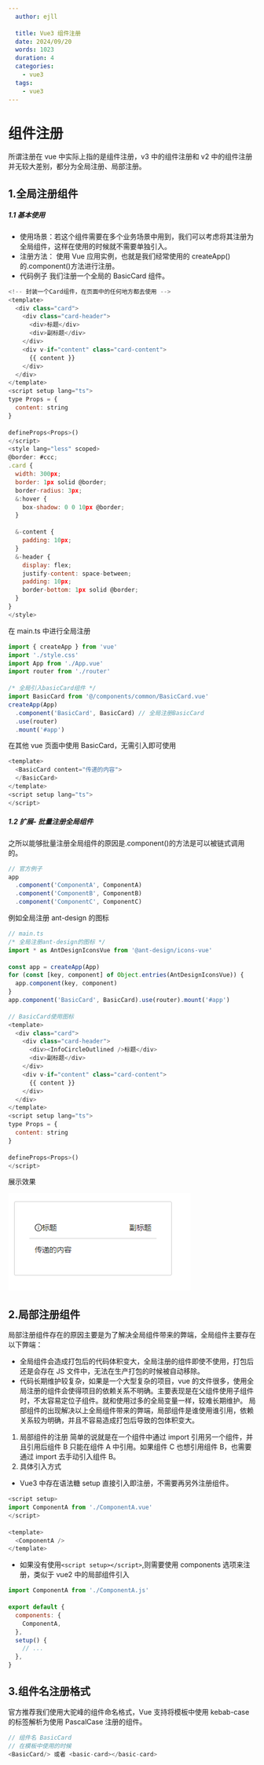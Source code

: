 ```yaml
---
  author: ejll

  title: Vue3 组件注册
  date: 2024/09/20
  words: 1023
  duration: 4
  categories:
    - vue3
  tags:
    - vue3
---
```


<BackTop />

# 组件注册

所谓注册在 vue 中实际上指的是组件注册，v3 中的组件注册和 v2 中的组件注册并无较大差别，都分为全局注册、局部注册。

## 1.全局注册组件

##### 1.1 基本使用

- 使用场景：若这个组件需要在多个业务场景中用到，我们可以考虑将其注册为全局组件，这样在使用的时候就不需要单独引入。
- 注册方法： 使用 Vue 应用实例，也就是我们经常使用的 createApp()的.component()方法进行注册。
- 代码例子
  我们注册一个全局的 BasicCard 组件。

```javascript
<!-- 封装一个Card组件，在页面中的任何地方都去使用 -->
<template>
  <div class="card">
    <div class="card-header">
      <div>标题</div>
      <div>副标题</div>
    </div>
    <div v-if="content" class="card-content">
      {{ content }}
    </div>
  </div>
</template>
<script setup lang="ts">
type Props = {
  content: string
}

defineProps<Props>()
</script>
<style lang="less" scoped>
@border: #ccc;
.card {
  width: 300px;
  border: 1px solid @border;
  border-radius: 3px;
  &:hover {
    box-shadow: 0 0 10px @border;
  }

  &-content {
    padding: 10px;
  }
  &-header {
    display: flex;
    justify-content: space-between;
    padding: 10px;
    border-bottom: 1px solid @border;
  }
}
</style>

```

在 main.ts 中进行全局注册

```javascript
import { createApp } from 'vue'
import './style.css'
import App from './App.vue'
import router from './router'

/* 全局引入basicCard组件 */
import BasicCard from '@/components/common/BasicCard.vue'
createApp(App)
  .component('BasicCard', BasicCard) // 全局注册BasicCard
  .use(router)
  .mount('#app')
```

在其他 vue 页面中使用 BasicCard，无需引入即可使用

```javascript
<template>
  <BasicCard content="传递的内容">
  </BasicCard>
</template>
<script setup lang="ts">
</script>
```

##### 1.2 扩展- 批量注册全局组件

之所以能够批量注册全局组件的原因是.component()的方法是可以被链式调用的。

```javascript
// 官方例子
app
  .component('ComponentA', ComponentA)
  .component('ComponentB', ComponentB)
  .component('ComponentC', ComponentC)
```

例如全局注册 ant-design 的图标

```javascript
// main.ts
/* 全局注册ant-design的图标 */
import * as AntDesignIconsVue from '@ant-design/icons-vue'

const app = createApp(App)
for (const [key, component] of Object.entries(AntDesignIconsVue)) {
  app.component(key, component)
}
app.component('BasicCard', BasicCard).use(router).mount('#app')

// BasicCard使用图标
<template>
  <div class="card">
    <div class="card-header">
      <div><InfoCircleOutlined />标题</div>
      <div>副标题</div>
    </div>
    <div v-if="content" class="card-content">
      {{ content }}
    </div>
  </div>
</template>
<script setup lang="ts">
type Props = {
  content: string
}

defineProps<Props>()
</script>
```

展示效果

![image](images/sSulLGTVYUmvrD4BidFlkDsepkHQD-1i74WXTpytwhw.png)

## 2.局部注册组件

局部注册组件存在的原因主要是为了解决全局组件带来的弊端，全局组件主要存在以下弊端：

- 全局组件会造成打包后的代码体积变大，全局注册的组件即使不使用，打包后还是会存在 JS 文件中，无法在生产打包的时候被自动移除。
- 代码长期维护较复杂，如果是一个大型复杂的项目，vue 的文件很多，使用全局注册的组件会使得项目的依赖关系不明确。主要表现是在父组件使用子组件时，不太容易定位子组件。就和使用过多的全局变量一样，较难长期维护。
  局部组件的出现解决以上全局组件带来的弊端，局部组件是谁使用谁引用，依赖关系较为明确，并且不容易造成打包后导致的包体积变大。

1. 局部组件的注册
   简单的说就是在一个组件中通过 import 引用另一个组件，并且引用后组件 B 只能在组件 A 中引用。如果组件 C 也想引用组件 B，也需要通过 import 去手动引入组件 B。
2. 具体引入方式

- Vue3 中存在语法糖 setup 直接引入即注册，不需要再另外注册组件。

```javascript
<script setup>
import ComponentA from './ComponentA.vue'
</script>

<template>
  <ComponentA />
</template>
```

- 如果没有使用`<script setup></script>`,则需要使用 components 选项来注册，类似于 vue2 中的局部组件引入

```javascript
import ComponentA from './ComponentA.js'

export default {
  components: {
    ComponentA,
  },
  setup() {
    // ...
  },
}
```

## 3.组件名注册格式

官方推荐我们使用大驼峰的组件命名格式，Vue 支持将模板中使用 kebab-case 的标签解析为使用 PascalCase 注册的组件。

```javascript
// 组件名 BasicCard
// 在模板中使用的时候
<BasicCard/> 或者 <basic-card></basic-card>
```
